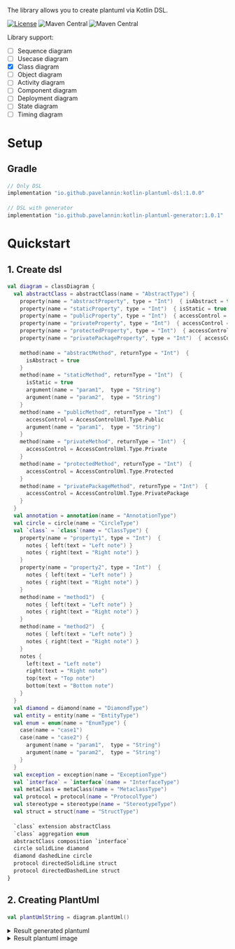 The library allows you to create plantuml via Kotlin DSL.

[![License](https://img.shields.io/badge/license-MIT-blue)](http://www.opensource.org/licenses/mit-license.php)
![Maven Central](https://img.shields.io/maven-central/v/io.github.pavelannin/kotlin-plantuml-dsl?label=kotlin-plantuml-dsl)
![Maven Central](https://img.shields.io/maven-central/v/io.github.pavelannin/kotlin-plantuml-generator?label=kotlin-plantuml-generator)

Library support:
- [ ] Sequence diagram
- [ ] Usecase diagram
- [x] Class diagram
- [ ] Object diagram
- [ ] Activity diagram
- [ ] Component diagram
- [ ] Deployment diagram
- [ ] State diagram
- [ ] Timing diagram

# Setup
## Gradle
```gradle
// Only DSL
implementation "io.github.pavelannin:kotlin-plantuml-dsl:1.0.0"

// DSL with generator
implementation "io.github.pavelannin:kotlin-plantuml-generator:1.0.1"
```

# Quickstart
## 1. Create dsl
```kotlin
val diagram = classDiagram {
  val abstractClass = abstractClass(name = "AbstractType") {
    property(name = "abstractProperty", type = "Int")  { isAbstract = true }
    property(name = "staticProperty", type = "Int")  { isStatic = true }
    property(name = "publicProperty", type = "Int")  { accessControl = AccessControlUml.Type.Public }
    property(name = "privateProperty", type = "Int")  { accessControl = AccessControlUml.Type.Private }
    property(name = "protectedProperty", type = "Int")  { accessControl = AccessControlUml.Type.Protected }
    property(name = "privatePackageProperty", type = "Int")  { accessControl = AccessControlUml.Type.PrivatePackage }

    method(name = "abstractMethod", returnType = "Int")  {
      isAbstract = true
    }
    method(name = "staticMethod", returnType = "Int")  {
      isStatic = true
      argument(name = "param1",  type = "String")
      argument(name = "param2",  type = "String")
    }
    method(name = "publicMethod", returnType = "Int")  {
      accessControl = AccessControlUml.Type.Public
      argument(name = "param1",  type = "String")
    }
    method(name = "privateMethod", returnType = "Int")  {
      accessControl = AccessControlUml.Type.Private
    }
    method(name = "protectedMethod", returnType = "Int")  {
      accessControl = AccessControlUml.Type.Protected
    }
    method(name = "privatePackageMethod", returnType = "Int")  {
      accessControl = AccessControlUml.Type.PrivatePackage
    }
  }
  val annotation = annotation(name = "AnnotationType")
  val circle = circle(name = "CircleType")
  val `class` = `class`(name = "ClassType") {
    property(name = "property1", type = "Int")  {
      notes { left(text = "Left note") }
      notes { right(text = "Right note") }
    }
    property(name = "property2", type = "Int")  {
      notes { left(text = "Left note") }
      notes { right(text = "Right note") }
    }
    method(name = "method1")  {
      notes { left(text = "Left note") }
      notes { right(text = "Right note") }
    }
    method(name = "method2")  {
      notes { left(text = "Left note") }
      notes { right(text = "Right note") }
    }
    notes {
      left(text = "Left note")
      right(text = "Right note")
      top(text = "Top note")
      bottom(text = "Bottom note")
    }
  }
  val diamond = diamond(name = "DiamondType")
  val entity = entity(name = "EntityType")
  val enum = enum(name = "EnumType") {
    case(name = "case1")
    case(name = "case2") {
      argument(name = "param1",  type = "String")
      argument(name = "param2",  type = "String")
    }
  }
  val exception = exception(name = "ExceptionType")
  val `interface` = `interface`(name = "InterfaceType")
  val metaClass = metaClass(name = "MetaclassType")
  val protocol = protocol(name = "ProtocolType")
  val stereotype = stereotype(name = "StereotypeType")
  val struct = struct(name = "StructType")

  `class` extension abstractClass
  `class` aggregation enum
  abstractClass composition `interface`
  circle solidLine diamond
  diamond dashedLine circle
  protocol directedSolidLine struct
  protocol directedDashedLine struct
}
```

## 2. Creating PlantUml
```kotlin
val plantUmlString = diagram.plantUml()
```

<details>
<summary>Result generated plantuml</summary>

```plantuml
@startuml

abstract class AbstractType {
{abstract} {field} abstractProperty: Int
{static} {field} staticProperty: Int
+ {field} publicProperty: Int
- {field} privateProperty: Int
# {field} protectedProperty: Int
~ {field} privatePackageProperty: Int
{abstract} {method} abstractMethod(): Int
{static} {method} staticMethod(param1: String, param2: String): Int
+ {method} publicMethod(param1: String): Int
- {method} privateMethod(): Int
# {method} protectedMethod(): Int
~ {method} privatePackageMethod(): Int
}

annotation AnnotationType

circle CircleType

class ClassType {
{field} property1: Int
{field} property2: Int
{method} method1()
{method} method2()
}

note left of ClassType
Left note
end note

note right of ClassType
Right note
end note

note top of ClassType
Top note
end note

note bottom of ClassType
Bottom note
end note

note left of ClassType::property1
Left note
end note

note right of ClassType::property1
Right note
end note

note left of ClassType::property2
Left note
end note

note right of ClassType::property2
Right note
end note

note left of ClassType::method1
Left note
end note

note right of ClassType::method1
Right note
end note

note left of ClassType::method2
Left note
end note

note right of ClassType::method2
Right note
end note

diamond DiamondType

entity EntityType

enum EnumType {
{field} case1
{field} case2(param1: String, param2: String)
}

exception ExceptionType

interface InterfaceType

metaclass MetaclassType

protocol ProtocolType

stereotype StereotypeType

struct StructType

ClassType <|-- AbstractType
ClassType o-- EnumType
AbstractType *-- InterfaceType
CircleType -- DiamondType
DiamondType .. CircleType
ProtocolType --> StructType
ProtocolType ..> StructType

@enduml
```
</details>

<details>
<summary>Result plantuml image</summary>

![alt text](images/ClassDiagram.png)
</details>
